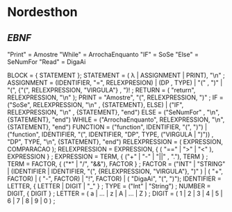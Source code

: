 # Nordesthon

## *EBNF*

"Print" = Amostre 
"While" = ArrochaEnquanto
"IF" = SoSe
"Else" = SeNumFor
"Read" = DigaAi

BLOCK = { STATEMENT };
STATEMENT = ( λ | ASSIGNMENT | PRINT), "\n" ;
ASSIGNMENT = (IDENTIFIER, "=", RELEXPRESION) | (DP , TYPE) | "(" , ")" | "(", {"(", RELEXPRESSION, "VIRGULA"} , ")! ;
RETURN = ( "return", RELEXPRESSION, "\n" );
PRINT = "Amostre", "(", RELEXPRESSION, ")" ;
IF  = ("SoSe", RELEXPRESSION, "\n" , {STATEMENT}, ELSE) | ("IF", RELEXPRESSION, "\n" , {STATEMENT}, "end")
ELSE = ("SeNumFor" , "\n", {STATEMENT}, "end")
WHILE = ("ArrochaEnquanto", RELEXPRESSION, "\n", {STATEMENT}, "end")
FUNCTION = ("function", IDENTIFIER, "(", ")") | ("function", IDENTIFIER, "(", IDENTIFIER, "DP", TYPE, ("VIRGULA | ")")) , "DP", TYPE, "\n", {STATEMENT}, "end")
RELEXPRESSION = ( EXPRESSION, COMPARACAO );
RELEXPRESSION = EXPRESSION, { ( "==" | ">" | "<" ), EXPRESSION } ;
EXPRESSION = TERM, { ("+" | "-" | "||" , "."), TERM } ;
TERM = FACTOR, { ("*" | "/", "&&"), FACTOR } ;
FACTOR = ("INT" | "STRING"  | (IDENTIFIER | IDENTIFIER, "(", {RELEXPRESSION, "VIRGULA"}, ")" ) | ( "+", FACTOR) | ( "-", FACTOR) | "!", FACTOR) | ( "DigaAi", "(", ")");
IDENTIFIER = LETTER, { LETTER | DIGIT | "_" } ;
TYPE = ("Int" | "String") ;
NUMBER = DIGIT, { DIGIT } ;
LETTER = ( a | ... | z | A | ... | Z ) ;
DIGIT = ( 1 | 2 | 3 | 4 | 5 | 6 | 7 | 8 | 9 | 0 ) ;
